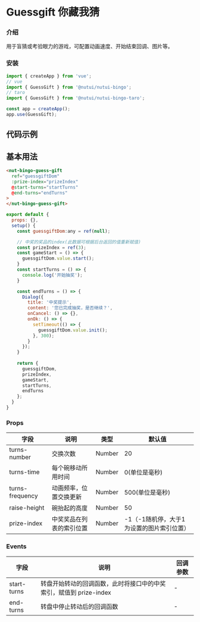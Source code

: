 # Guessgift 你藏我猜

### 介绍

用于盲猜或考验眼力的游戏，可配置动画速度、开始结束回调、图片等。

### 安装
``` javascript
import { createApp } from 'vue';
// vue
import { GuessGift } from '@nutui/nutui-bingo';
// taro
import { GuessGift } from '@nutui/nutui-bingo-taro';

const app = createApp();
app.use(GuessGift);
```

## 代码示例
## 基本用法

```html
<nut-bingo-guess-gift
  ref="guessgiftDom"
  :prize-index="prizeIndex"
  @start-turns="startTurns"
  @end-turns="endTurns"
>
</nut-bingo-guess-gift>
```

```javascript
export default {
  props: {},
  setup() {
    const guessgiftDom:any = ref(null);

    // 中奖的奖品的index(此数据可根据后台返回的值重新赋值)
    const prizeIndex = ref(3); 
    const gameStart = () => {
      guessgiftDom.value.start();
    }
    const startTurns = () => {
      console.log('开始抽奖');
    }

    const endTurns = () => {
      Dialog({
        title: '中奖提示',
        content: '您已完成抽奖，是否继续？',
        onCancel: () => {},
        onOk: () => {
          setTimeout(() => {
            guessgiftDom.value.init();
          }, 300);
        }
      });
    }
   
    return {
      guessgiftDom,
      prizeIndex,
      gameStart,
      startTurns,
      endTurns
    };
  }
}
```


### Props

| 字段 | 说明 | 类型 | 默认值
|----- | ----- | ----- | ----- 
| turns-number | 交换次数 | Number | 20
| turns-time | 每个碗移动所用时间 | Number | 0(单位是毫秒)
| turns-frequency | 动画频率，位置交换更新 | Number | 500(单位是毫秒)
| raise-height | 碗抬起的高度 | Number | 50
| prize-index | 中奖奖品在列表的索引位置 | Number | -1（-1随机停，大于1为设置的图片索引位置）

### Events

| 字段 | 说明 | 回调参数
|----- | ----- | -----
| start-turns | 转盘开始转动的回调函数，此时将接口中的中奖索引，赋值到 prize-index| - 
| end-turns | 转盘中停止转动后的回调函数 | - 

